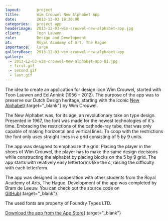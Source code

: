 ```yaml
---
layout:       project
title:        Wim Crouwel New Alphabet App
date:         2013-12-03 18:30:00
categories:   project app
headerimage:  2013-12-03-wim-crouwel-new-alphabet-app.jpg
client:       Toon Lauwen
role:         Design and Development
at:           Royal Acadamy of Art, The Hague
importance:   large
galleryBase:  2013-12-03-wim-crouwel-new-alphabet-app
gallery:
  - 2013-12-03-wim-crouwel-new-alphabet-app-01.jpg
  - first.gif
  - second.gif
  - last.gif
---
```


The idea to create an application for design icon Wim Crouwel, started with Toon Lauwen and Ed Annink (1956 – 2012). The purpose of the app was to preserve our Dutch Design heritage, starting with the iconic [New Alphabet][newAlphabet]{:target="_blank"} by Wim Crouwel.

The New Alphabet was, for its age, an revolutionary take on type design. Presented in 1967, the font was made for the newest technologies of it's time. Embracing the restrictions of the cathode-ray tube, that was only capable of making horizontal and vertical lines. To coop with the restrictions the font only uses straight lines in a grid consisting of 5 by 9 units.

The app was designed to emphasize the grid. Placing the player in the shoes of Wim Crouwel, the player has to make the same design decisions while constructing the alphabet by placing blocks on the 5 by 9 grid. The app starts with relatively easy letterforms like the c, raising the difficulty with each letterform. 

The app was designed in cooperation with other students from the Royal Academy of Arts, The Hague. Development of the app was completed by Bram de Leeuw. You can check out the source code on [GitHub][github]{:target="_blank"}.

The used fonts are property of Foundry Types LTD.



[Download the app from the App Store][appStore]{:target="_blank"}

[appStore]: https://itunes.apple.com/app/wcna/id764999929 "Download de app"
[newAlphabet]: http://wikipedia.org/wiki/New_Alphabet "Information on the New Alphabet"
[github]: https://github.com/TheBnl/WCNA "WCNA App Source Code"